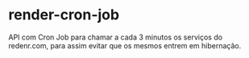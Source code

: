 # render-cron-job

API com Cron Job para chamar a cada 3 minutos os serviços do redenr.com, para assim evitar que os mesmos entrem em hibernação.
